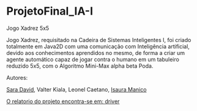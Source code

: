 # ProjetoFinal_IA-I
Jogo Xadrez 5x5


Jogo Xadrez, requisitado na Cadeira de Sistemas Inteligentes I, foi criado totalmente em Java2D com uma comunicação com Inteligência artificial, devido aos conhecimentos aprendidos no mesmo,  de forma a criar um agente automático
capaz  de jogar contra o humano em um tabuleiro reduzido 5x5, com o Algoritmo Mini-Max alpha beta Poda.

Autores:

[Sara David](https://github.com/SaraTuma), Valter Kiala, Leonel Caetano, [Isaura Manico](https://github.com/IsauraManico)


[O relatorio do projeto encontra-se em: driver](https://drive.google.com/file/d/1YcsRoDJsO-_or0Jsr0yAkktVDa08eyHS/view?usp=sharing)
